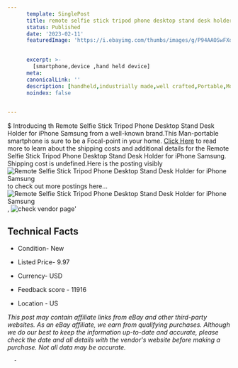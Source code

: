 ```yaml
---
      template: SinglePost
      title: remote selfie stick tripod phone desktop stand desk holder for iphone samsung
      status: Published
      date: '2023-02-11'
      featuredImage: 'https://i.ebayimg.com/thumbs/images/g/P94AAOSwFXdjdAix/s-l225.jpg'
       

      excerpt: >-
        [smartphone,device ,hand held device]
      meta:
      canonicalLink: ''
      description: [handheld,industrially made,well crafted,Portable,Mobile,Compact,Convenient,Lightweight,Maneuverable,Man-portable,Miniature,Carriable,Hand-held,Light,Holdable,Transportable,Mobile device,Pocket-sized,On-the-go,Wireless,Cordless,Compact size,Convenient size, smartphone,device ,hand held device]
      noindex: false
      

---
```

$
      Introducing th Remote Selfie Stick Tripod Phone Desktop Stand Desk Holder for iPhone Samsung from a well-known brand.This Man-portable smartphone is sure to be a Focal-point in your home. [Click Here](https://www.ebay.com/itm/354395252729?hash=item52839a67f9%3Ag%3AP94AAOSwFXdjdAix&mkevt=1&mkcid=1&mkrid=711-53200-19255-0&campid=%253CePNCampaignId%253E&customid=%253CreferenceId%253E&toolid=10049) to read more to learn about the shipping costs and additional details for the Remote Selfie Stick Tripod Phone Desktop Stand Desk Holder for iPhone Samsung. Shipping cost is undefined.Here is the posting visibly ![Remote Selfie Stick Tripod Phone Desktop Stand Desk Holder for iPhone Samsung](https://i.ebayimg.com/thumbs/images/g/P94AAOSwFXdjdAix/s-l225.jpg) to check out more postings here... ![Remote Selfie Stick Tripod Phone Desktop Stand Desk Holder for iPhone Samsung](https://i.ebayimg.com/images/g/P94AAOSwFXdjdAix/s-l1200.jpg), ![check vendor page](https://origin-galleryplus.ebayimg.com/ws/web/354395252729_2_0_1/225x225.jpg,https://origin-galleryplus.ebayimg.com/ws/web/354395252729_3_0_1/225x225.jpg,https://origin-galleryplus.ebayimg.com/ws/web/354395252729_4_0_1/225x225.jpg,https://origin-galleryplus.ebayimg.com/ws/web/354395252729_5_0_1/225x225.jpg,https://origin-galleryplus.ebayimg.com/ws/web/354395252729_6_0_1/225x225.jpg,https://origin-galleryplus.ebayimg.com/ws/web/354395252729_7_0_1/225x225.jpg,https://origin-galleryplus.ebayimg.com/ws/web/354395252729_8_0_1/225x225.jpg,https://origin-galleryplus.ebayimg.com/ws/web/354395252729_9_0_1/225x225.jpg,https://origin-galleryplus.ebayimg.com/ws/web/354395252729_10_0_1/225x225.jpg)'

      

 ## Technical Facts 



     
      

 - Condition- New 


      

 - Listed Price- 9.97 


      

 - Currency- USD 


      

 - Feedback score - 11916 


      

 - Location - US 


      
      

 *_This post may contain affiliate links from eBay and other third-party websites. As an eBay affiliate, we earn from qualifying purchases. Although we do our best to keep the information up-to-date and accurate, please check the date and all details with the vendor's website before making a purchase. Not all data may be accurate._*




      -
